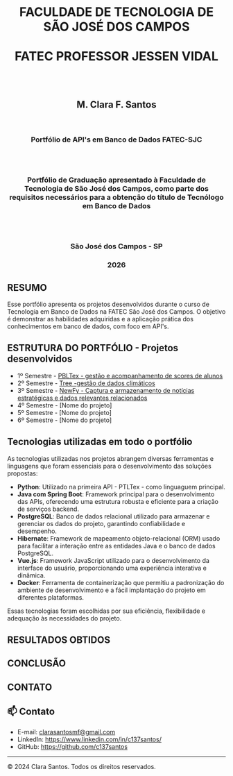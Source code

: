 
<html>
    <head>
        <meta charset="utf-8" />
        <meta name="viewport" content="width=device-width, initial-scale=1.0" />
        <title>Newfy</title>
        <link rel="stylesheet" href="https://cdnjs.cloudflare.com/ajax/libs/font-awesome/6.5.0/css/all.min.css" />
    </head>


<div align="center">

# FACULDADE DE TECNOLOGIA DE SÃO JOSÉ DOS CAMPOS <br/><br/> FATEC PROFESSOR JESSEN VIDAL

<br/>
<br/>

## M. Clara F. Santos

<br/>

### Portfólio de API's em Banco de Dados FATEC-SJC

<br/>
<br/>

### Portfólio de Graduação apresentado à Faculdade de Tecnologia de São José dos Campos, como parte dos requisitos necessários para a obtenção do título de Tecnólogo em Banco de Dados

<br/>
<br/>

### São José dos Campos - SP
### 2026
</div>


## RESUMO

Esse portfólio apresenta os projetos desenvolvidos durante o curso de Tecnologia em Banco de Dados na FATEC São José dos Campos. O objetivo é demonstrar as habilidades adquiridas e a aplicação prática dos conhecimentos em banco de dados, com foco em API's.

## ESTRUTURA DO PORTFÓLIO - Projetos desenvolvidos

- 1º Semestre - [PBLTex - gestão e acompanhamento de scores de alunos](1semestre.MD)
- 2º Semestre - [Tree -gestão de dados climáticos](2semestre.MD)
- 3º Semestre - [NewFy - Captura e armazenamento de notícias estratégicas e dados relevantes relacionados](3semestre.MD)
- 4º Semestre - [Nome do projeto]
- 5º Semestre - [Nome do projeto]
- 6º Semestre - [Nome do projeto]


## Tecnologias utilizadas em todo o portfólio

As tecnologias utilizadas nos projetos abrangem diversas ferramentas e linguagens que foram essenciais para o desenvolvimento das soluções propostas:

- **Python**: Utilizado na primeira API - PTLTex - como linguaguem principal.  
- **Java com Spring Boot**: Framework principal para o desenvolvimento das APIs, oferecendo uma estrutura robusta e eficiente para a criação de serviços backend.  
- **PostgreSQL**: Banco de dados relacional utilizado para armazenar e gerenciar os dados do projeto, garantindo confiabilidade e desempenho.  
- **Hibernate**: Framework de mapeamento objeto-relacional (ORM) usado para facilitar a interação entre as entidades Java e o banco de dados PostgreSQL.  
- **Vue.js**: Framework JavaScript utilizado para o desenvolvimento da interface do usuário, proporcionando uma experiência interativa e dinâmica.  
- **Docker**: Ferramenta de containerização que permitiu a padronização do ambiente de desenvolvimento e a fácil implantação do projeto em diferentes plataformas.  

Essas tecnologias foram escolhidas por sua eficiência, flexibilidade e adequação às necessidades do projeto.

##  RESULTADOS OBTIDOS
##  CONCLUSÃO

## CONTATO

## 📫 Contato

- <i class="fas fa-envelope"></i> E-mail: clarasantosmf@gmail.com
- <i class="fab fa-linkedin"></i> LinkedIn: https://www.linkedin.com/in/c137santos/  
- <i class="fab fa-github"></i> GitHub: https://github.com/c137santos


---
© 2024 Clara Santos. Todos os direitos reservados.